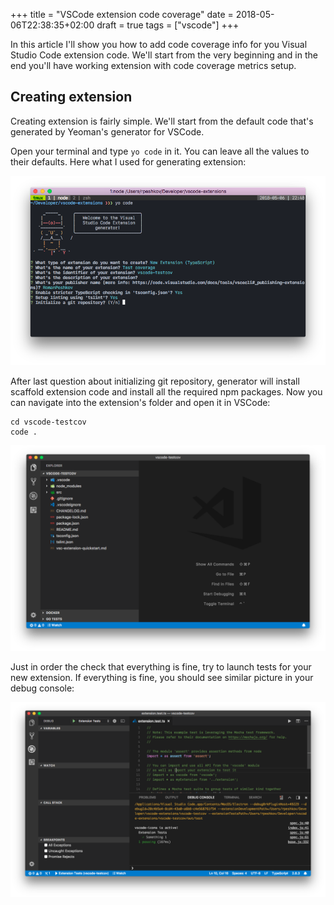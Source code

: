 +++
title = "VSCode extension code coverage"
date = 2018-05-06T22:38:35+02:00
draft = true
tags = ["vscode"]
+++

In this article I'll show you how to add code coverage info for you Visual Studio Code extension code. We'll start from the very beginning and in the end you'll have working extension with code coverage metrics setup.

## Creating extension

Creating extension is fairly simple. We'll start from the default code that's generated by Yeoman's generator for VSCode.

Open your terminal and type `yo code` in it. You can leave all the values to their defaults. Here what I used for generating extension:

![Yeoman VSCode extension generator](./1-yeoman-code-generator.png)

After last question about initializing git repository, generator will install scaffold extension code and install all the required npm packages. Now you can navigate into the extension's folder and open it in VSCode:

```
cd vscode-testcov
code .
```

![VSCode with opened extension](./2-vscode-with-opened-extension.png)

Just in order the check that everything is fine, try to launch tests for your new extension. If everything is fine, you should see similar picture in your debug console:

![VSCode after running tests](./3-vscode-run-tests.png)
